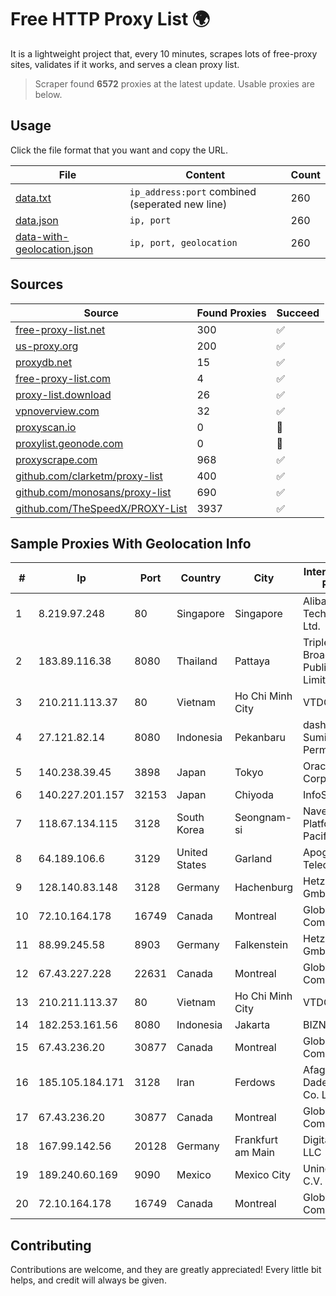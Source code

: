 
# Free HTTP Proxy List 🌍

It is a lightweight project that, every 10 minutes, scrapes lots of free-proxy sites, validates if it works, and serves a clean proxy list.


> Scraper found **6572** proxies at the latest update. Usable proxies are below.

## Usage

Click the file format that you want and copy the URL.


|File|Content|Count|
|----|-------|-----|
|[data.txt](https://raw.githubusercontent.com/themiralay/Proxy-List-World/master/data.txt)|`ip_address:port` combined (seperated new line)|260|
|[data.json](https://raw.githubusercontent.com/themiralay/Proxy-List-World/master/data.json)|`ip, port`|260|
|[data-with-geolocation.json](https://raw.githubusercontent.com/themiralay/Proxy-List-World/master/data-with-geolocation.json)|`ip, port, geolocation`|260|

## Sources

|Source|Found Proxies|Succeed|
|------|-------------|-------|
|[free-proxy-list.net](https://free-proxy-list.net)|300|✅|
|[us-proxy.org](https://www.us-proxy.org)|200|✅|
|[proxydb.net](http://proxydb.net)|15|✅|
|[free-proxy-list.com](https://free-proxy-list.com/?page=&port=&type%5B%5D=http&type%5B%5D=https&up_time=0&search=Search)|4|✅|
|[proxy-list.download](https://www.proxy-list.download/HTTP)|26|✅|
|[vpnoverview.com](https://vpnoverview.com/privacy/anonymous-browsing/free-proxy-servers)|32|✅|
|[proxyscan.io](https://www.proxyscan.io)|0|🚫|
|[proxylist.geonode.com](https://proxylist.geonode.com/api/proxy-list?limit=300&page=1&sort_by=lastChecked&sort_type=desc&protocols=http,https)|0|🚫|
|[proxyscrape.com](https://api.proxyscrape.com/v2/?request=displayproxies&protocol=http&timeout=10000&country=all&ssl=all&anonymity=all)|968|✅|
|[github.com/clarketm/proxy-list](https://raw.githubusercontent.com/clarketm/proxy-list/master/proxy-list-raw.txt)|400|✅|
|[github.com/monosans/proxy-list](https://raw.githubusercontent.com/monosans/proxy-list/main/proxies/http.txt)|690|✅|
|[github.com/TheSpeedX/PROXY-List](https://raw.githubusercontent.com/TheSpeedX/PROXY-List/master/http.txt)|3937|✅|


## Sample Proxies With Geolocation Info

|#|Ip|Port|Country|City|Internet Service Provider|
|-|--|----|-------|----|-------------------------|
|1|8.219.97.248|80|Singapore|Singapore|Alibaba (US) Technology Co., Ltd.|
|2|183.89.116.38|8080|Thailand|Pattaya|Triple T Broadband Public Company Limited|
|3|210.211.113.37|80|Vietnam|Ho Chi Minh City|VTDC|
|4|27.121.82.14|8080|Indonesia|Pekanbaru|dashnet - PT Sumidhaz Permata Bunda|
|5|140.238.39.45|3898|Japan|Tokyo|Oracle Corporation|
|6|140.227.201.157|32153|Japan|Chiyoda|InfoSphere|
|7|118.67.134.115|3128|South Korea|Seongnam-si|Naver Business Platform Asia Pacific Pte. Ltd.|
|8|64.189.106.6|3129|United States|Garland|Apogee Telecom Inc.|
|9|128.140.83.148|3128|Germany|Hachenburg|Hetzner Online GmbH|
|10|72.10.164.178|16749|Canada|Montreal|GloboTech Communications|
|11|88.99.245.58|8903|Germany|Falkenstein|Hetzner Online GmbH|
|12|67.43.227.228|22631|Canada|Montreal|GloboTech Communications|
|13|210.211.113.37|80|Vietnam|Ho Chi Minh City|VTDC|
|14|182.253.161.56|8080|Indonesia|Jakarta|BIZNET|
|15|67.43.236.20|30877|Canada|Montreal|GloboTech Communications|
|16|185.105.184.171|3128|Iran|Ferdows|Afagh Andish Dadeh Pardis Co. Ltd|
|17|67.43.236.20|30877|Canada|Montreal|GloboTech Communications|
|18|167.99.142.56|20128|Germany|Frankfurt am Main|DigitalOcean, LLC|
|19|189.240.60.169|9090|Mexico|Mexico City|Uninet S.A. de C.V.|
|20|72.10.164.178|16749|Canada|Montreal|GloboTech Communications|



## Contributing

Contributions are welcome, and they are greatly appreciated! Every
little bit helps, and credit will always be given.

